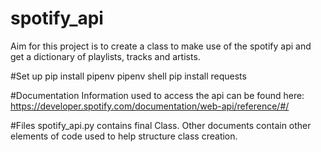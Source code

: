 # spotify_api
Aim for this project is to create a class to make use of the spotify api
and get a dictionary of playlists, tracks and artists.

#Set up
pip install pipenv
pipenv shell
pip install requests

#Documentation
Information used to access the api can be found here:
https://developer.spotify.com/documentation/web-api/reference/#/

#Files
spotify_api.py contains final Class.
Other documents contain other elements of code used to help structure class creation.
